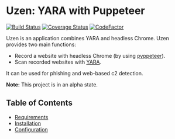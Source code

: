 # Uzen: YARA with Puppeteer

[![Build Status](https://travis-ci.com/ninoseki/uzen.svg?branch=master)](https://travis-ci.com/ninoseki/uzen)
[![Coverage Status](https://coveralls.io/repos/github/ninoseki/uzen/badge.svg?branch=master)](https://coveralls.io/github/ninoseki/uzen?branch=master)
[![CodeFactor](https://www.codefactor.io/repository/github/ninoseki/uzen/badge)](https://www.codefactor.io/repository/github/ninoseki/uzen)

Uzen is an application combines YARA and headless Chrome. Uzen provides two main functions:

- Record a website with headless Chrome (by using [pyppeteer](https://github.com/pyppeteer/pyppeteer)).
- Scan recorded websites with [YARA](https://virustotal.github.io/yara/).

It can be used for phishing and web-based c2 detection.

**Note:** This project is in an alpha state.

## Table of Contents

- [Requirements](https://github.com/ninoseki/uzen/wiki/Requirements)
- [Installation](https://github.com/ninoseki/uzen/wiki/Installation)
- [Configuration](https://github.com/ninoseki/uzen/wiki/Configuration)
